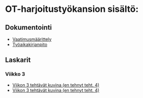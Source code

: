 # OT-harjoitustyökansion sisältö: 

## Dokumentointi
- [Vaatimusmäärittely](https://github.com/VirtualAkseli/ot-harjoitustyo/blob/master/dokumentointi/vaatimusmaarittely.md "Vaatimusmäärittely")
- [Työaikakirjanpito](https://github.com/VirtualAkseli/ot-harjoitustyo/blob/master/dokumentointi/tyoaikakirjanpito.md "Työaikakirjanpito")

##  Laskarit

### Viikko 3 
- [Viikon 3 tehtävät kuvina (en tehnyt teht. 4)](https://github.com/VirtualAkseli/ot-harjoitustyo/blob/master/laskarit/viikko3/ot-viikko3-1.png "teht1-2")
- [Viikon 3 tehtävät kuvina (en tehnyt teht. 4)](https://github.com/VirtualAkseli/ot-harjoitustyo/blob/master/laskarit/viikko3/ot-viikko3.png "teht3")


